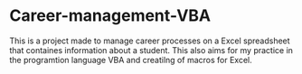 # Career-management-VBA
This is a project made to manage career processes on a Excel spreadsheet that containes information about a student. This also aims for my practice in the programtion language VBA and creatilng of macros for Excel.
